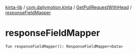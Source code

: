[kinta-lib](../../index.md) / [com.dailymotion.kinta](../index.md) / [GetPullRequestWithHead](index.md) / [responseFieldMapper](./response-field-mapper.md)

# responseFieldMapper

`fun responseFieldMapper(): ResponseFieldMapper<Data>`